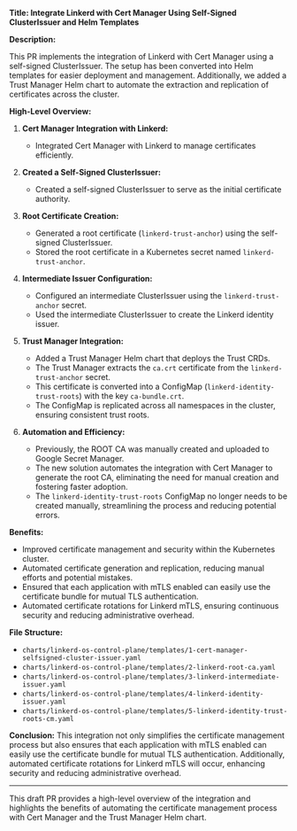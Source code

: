**Title: Integrate Linkerd with Cert Manager Using Self-Signed ClusterIssuer and Helm Templates**

**Description:**

This PR implements the integration of Linkerd with Cert Manager using a self-signed ClusterIssuer. The setup has been converted into Helm templates for easier deployment and management. Additionally, we added a Trust Manager Helm chart to automate the extraction and replication of certificates across the cluster.

**High-Level Overview:**

1. **Cert Manager Integration with Linkerd:**
   - Integrated Cert Manager with Linkerd to manage certificates efficiently.

2. **Created a Self-Signed ClusterIssuer:**
   - Created a self-signed ClusterIssuer to serve as the initial certificate authority.

3. **Root Certificate Creation:**
   - Generated a root certificate (`linkerd-trust-anchor`) using the self-signed ClusterIssuer.
   - Stored the root certificate in a Kubernetes secret named `linkerd-trust-anchor`.

4. **Intermediate Issuer Configuration:**
   - Configured an intermediate ClusterIssuer using the `linkerd-trust-anchor` secret.
   - Used the intermediate ClusterIssuer to create the Linkerd identity issuer.

5. **Trust Manager Integration:**
   - Added a Trust Manager Helm chart that deploys the Trust CRDs.
   - The Trust Manager extracts the `ca.crt` certificate from the `linkerd-trust-anchor` secret.
   - This certificate is converted into a ConfigMap (`linkerd-identity-trust-roots`) with the key `ca-bundle.crt`.
   - The ConfigMap is replicated across all namespaces in the cluster, ensuring consistent trust roots.

6. **Automation and Efficiency:**
   - Previously, the ROOT CA was manually created and uploaded to Google Secret Manager.
   - The new solution automates the integration with Cert Manager to generate the root CA, eliminating the need for manual creation and fostering faster adoption.
   - The `linkerd-identity-trust-roots` ConfigMap no longer needs to be created manually, streamlining the process and reducing potential errors.

**Benefits:**
- Improved certificate management and security within the Kubernetes cluster.
- Automated certificate generation and replication, reducing manual efforts and potential mistakes.
- Ensured that each application with mTLS enabled can easily use the certificate bundle for mutual TLS authentication.
- Automated certificate rotations for Linkerd mTLS, ensuring continuous security and reducing administrative overhead.

**File Structure:**
- `charts/linkerd-os-control-plane/templates/1-cert-manager-selfsigned-cluster-issuer.yaml`
- `charts/linkerd-os-control-plane/templates/2-linkerd-root-ca.yaml`
- `charts/linkerd-os-control-plane/templates/3-linkerd-intermediate-issuer.yaml`
- `charts/linkerd-os-control-plane/templates/4-linkerd-identity-issuer.yaml`
- `charts/linkerd-os-control-plane/templates/5-linkerd-identity-trust-roots-cm.yaml`

**Conclusion:**
This integration not only simplifies the certificate management process but also ensures that each application with mTLS enabled can easily use the certificate bundle for mutual TLS authentication. Additionally, automated certificate rotations for Linkerd mTLS will occur, enhancing security and reducing administrative overhead.

---

This draft PR provides a high-level overview of the integration and highlights the benefits of automating the certificate management process with Cert Manager and the Trust Manager Helm chart.
